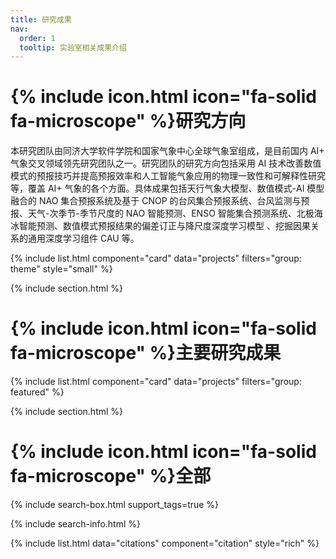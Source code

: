 ```yaml
---
title: 研究成果
nav:
  order: 1
  tooltip: 实验室相关成果介绍
---
```


# {% include icon.html icon="fa-solid fa-microscope" %}研究方向

本研究团队由同济大学软件学院和国家气象中心全球气象室组成，是目前国内 AI+ 气象交叉领域领先研究团队之一。研究团队的研究方向包括采用 AI 技术改善数值模式的预报技巧并提高预报效率和人工智能气象应用的物理一致性和可解释性研究等，覆盖 AI+ 气象的各个方面。具体成果包括天行气象大模型、数值模式-AI 模型融合的 NAO 集合预报系统及基于 CNOP 的台风集合预报系统、台风监测与预报、天气-次季节-季节尺度的 NAO 智能预测、ENSO 智能集合预测系统、北极海冰智能预测、数值模式预报结果的偏差订正与降尺度深度学习模型 、挖掘因果关系的通用深度学习组件 CAU 等。

<div class="themes-section">
  {% include list.html component="card" data="projects" filters="group: theme" style="small" %}
</div>

{% include section.html %}

# {% include icon.html icon="fa-solid fa-microscope" %}主要研究成果
<div class="card-container">

{% include list.html component="card" data="projects" filters="group: featured" %}

</div>
{% include section.html %}

# {% include icon.html icon="fa-solid fa-microscope" %}全部

{% include search-box.html support_tags=true %}

{% include search-info.html %}

{% include list.html data="citations" component="citation" style="rich" %}
